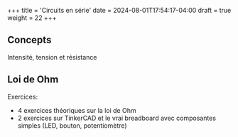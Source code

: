 +++
title = 'Circuits en série'
date = 2024-08-01T17:54:17-04:00
draft = true
weight = 22
+++

## Concepts
Intensité, tension et résistance

## Loi de Ohm

<!-- On peut laisser faire les schémas -->

Exercices:
+ 4 exercices théoriques sur la loi de Ohm
+ 2 exercices sur TinkerCAD et le vrai breadboard avec composantes simples (LED, bouton, potentiomètre)

